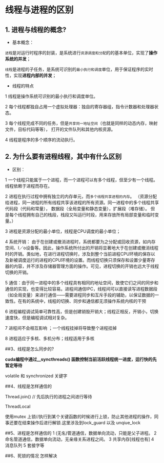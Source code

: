 # 线程与进程的区别

## 1. 进程与线程的概念?
- 基本概念：

`进程`是对运行时程序的封装，是系统进行`资源调度和分配`的的基本单位，实现了**操作系统的并发**；

`线程`是进程的子任务，是系统可识别的`最小执行和调度`单位，用于保证程序的实时性，实现**进程内部的并发**；

- 线程的特点

1 线程是操作系统可识别的最小执行和调度单位。

2 每个线程都独自占用一个虚拟处理器：独自的寄存器组，指令计数器和处理器状态。

3 每个线程完成不同的任务，但是`共享同一地址空间`（也就是同样的动态内存，映射文件，目标代码等等），
打开的文件队列和其他内核资源。

4 线程是程序的多个顺序的流动执行。

## 2. 为什么要有进程线程，其中有什么区别
- 区别：

1 一个线程只能属于一个进程，而一个进程可以有多个线程，但至少有一个线程。线程依赖于进程而存在。

2 进程在执行过程中拥有独立的内存单元，而`多个线程共享进程的内存`。
（资源分配给进程，同一进程的所有线程共享该进程的所有资源。同一进程中的多个线程共享代码段（代码和常量），
数据段（全局变量和静态变量），扩展段（堆存储）。
但是每个线程拥有自己的栈段，栈段又叫运行时段，用来存放所有局部变量和临时变量。）

3 进程是资源分配的最小单位，线程是CPU调度的最小单位；

4 系统开销： 由于在创建或撤消进程时，系统都要为之分配或回收资源，如内存空间、I／o设备等。因此，操作系统所付出的开销将显著地大于在创建或撤消线程时的开销。类似地，在进行进程切换时，涉及到整个当前进程CPU环境的保存以及新被调度运行的进程的CPU环境的设置。而线程切换只须保存和设置少量寄存器的内容，并不涉及存储器管理方面的操作。可见，进程切换的开销也远大于线程切换的开销。

5 通信：由于同一进程中的多个线程具有相同的地址空间，致使它们之间的同步和通信的实现，也变得比较容易。进程间通信IPC，线程间可以直接读写进程数据段（如全局变量）来进行通信——需要进程同步和互斥手段的辅助，以保证数据的一致性。在有的系统中，线程的切换、同步和通信都无须操作系统内核的干预

6 进程编程调试简单可靠性高，但是创建销毁开销大；线程正相反，开销小，切换速度快，但是编程调试相对复杂。

7 进程间不会相互影响 ；一个线程挂掉将导致整个进程挂掉

8 进程适应于多核、多机分布；线程适用于多核

##3、线程是怎么同步的?

**cuda编程中通过__syncthreads() 函数控制当前活跃线程统一进度，运行快的先暂定等待**

volatile 和 synchronized 关键字

##4、线程是怎样通信的

Thread.join() // 先后执行的进程之间进行等待

ThreadLocal

使用mutex 上锁//执行到某个关键函数的时候进行上锁，防止其他进程的操作，同事还要在结束操作后进行解锁.这里涉及到lock_guard 以及 unqiue_lock

##5、进程是怎样通信的
1 (无名)管道通信，数据单向流动，只能是父子进程。
2 命名管道通信，数据单向流动，无亲缘关系进程之间。
3 共享内存[线程也有]
4 消息队列
5 套接字等


##6、死锁的情况 怎样解决







